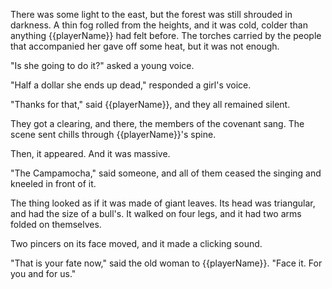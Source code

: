 There was some light to the east, but the forest was still shrouded in darkness. A thin fog rolled from the heights, and it was cold, colder than anything {{playerName}} had felt before. The torches carried by the people that accompanied her gave off some heat, but it was not enough.

"Is she going to do it?" asked a young voice.

"Half a dollar she ends up dead," responded a girl's voice.

"Thanks for that," said {{playerName}}, and they all remained silent.

They got a clearing, and there, the members of the covenant sang. The scene sent chills through {{playerName}}'s spine.

Then, it appeared. And it was massive.

"The Campamocha," said someone, and all of them ceased the singing and kneeled in front of it.

The thing looked as if it was made of giant leaves. Its head was triangular, and had the size of a bull's. It walked on four legs, and it had two arms folded on themselves.

Two pincers on its face moved, and it made a clicking sound.

"That is your fate now," said the old woman to {{playerName}}. "Face it. For you and for us."
